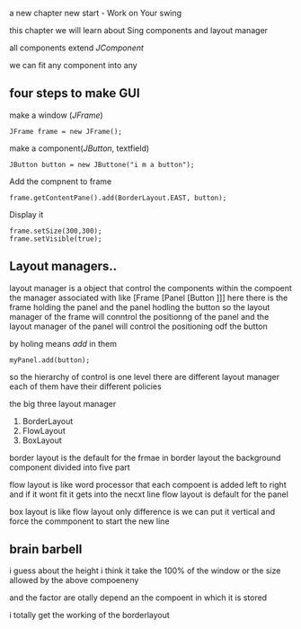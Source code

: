 a new chapter new start - Work on Your swing

this chapter we will learn about Sing components and layout manager

all components extend *JComponent*

we can fit any component into any 

## four steps to make GUI

make a window (*JFrame*)

    
    JFrame frame = new JFrame();
 make a component(*JButton*, textfield)
    
    
    JButton button = new JButtone("i m a button");
 Add the compnent to frame
    
    frame.getContentPane().add(BorderLayout.EAST, button);
Display it
    
    frame.setSize(300,300);
    frame.setVisible(true);
    
## Layout managers..
layout manager is a object that control the components within the compoent the manager associated with
like [Frame [Panel [Button ]]]
here there is the frame holding the panel and the panel hodling the button
so the layout manager of the frame will conntrol the positionng of the panel and the layout manager of the panel will control the positioning odf the button

by holing means *add* in them
    
    myPanel.add(button);
so the hierarchy of control is one level
there are different layout manager each of them have their different policies

the big three layout manager
1. BorderLayout
2. FlowLayout
3. BoxLayout

border  layout is the default for the frmae
in border layout the background component divided into five part

flow layout is like word processor that each compoent is added left to right and if it wont fit it gets into the necxt line
flow layout is default for the panel

box layout is like flow layout only difference is we can put it vertical and force the commponent to start the new line

## brain barbell
i guess about the height i think it take the 100% of the window or the size allowed by the above compoeneny

and the factor are otally depend an the compoent in which it is stored

i totally get the working of the borderlayout
